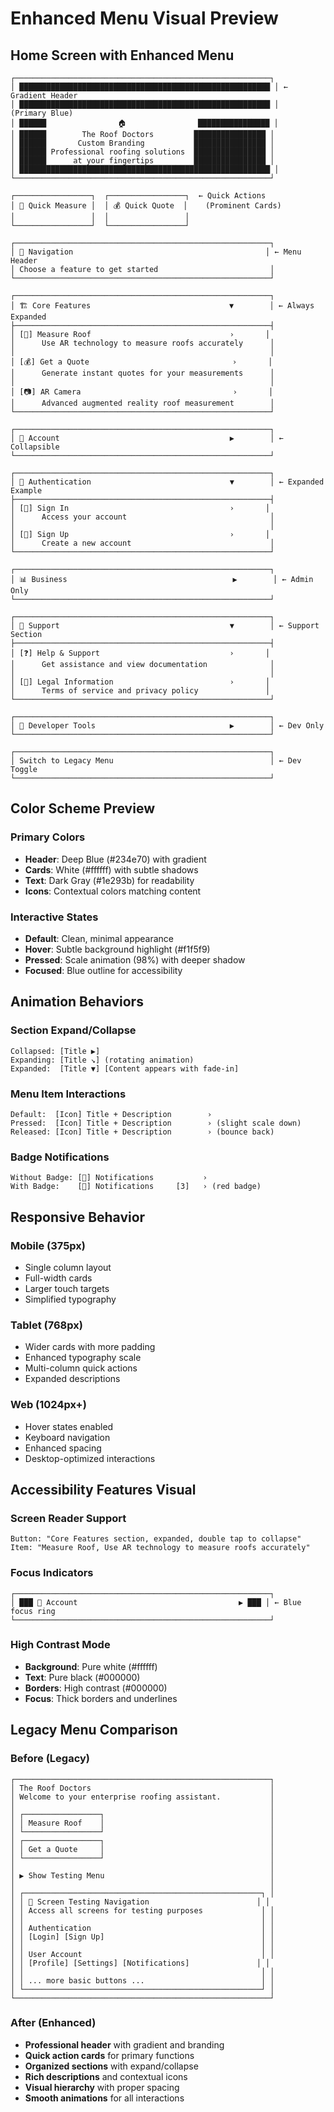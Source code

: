 # Enhanced Menu Visual Preview

## Home Screen with Enhanced Menu

```
┌─────────────────────────────────────────────────────────┐
│ ████████████████████████████████████████████████████████ │ ← Gradient Header
│ ████████████████████████████████████████████████████████ │   (Primary Blue)
│ ██████                🏠                ████████████████ │
│ ██████        The Roof Doctors         ████████████████ │
│ ██████       Custom Branding           ████████████████ │
│ ██████ Professional roofing solutions  ████████████████ │
│ ██████      at your fingertips         ████████████████ │
│ ████████████████████████████████████████████████████████ │
└─────────────────────────────────────────────────────────┘

┌─────────────────┐  ┌─────────────────┐  ← Quick Actions
│ 📐 Quick Measure │  │ 💰 Quick Quote  │    (Prominent Cards)
│                 │  │                 │
└─────────────────┘  └─────────────────┘

┌─────────────────────────────────────────────────────────┐
│ 🎯 Navigation                                           │ ← Menu Header
│ Choose a feature to get started                         │
└─────────────────────────────────────────────────────────┘

┌─────────────────────────────────────────────────────────┐
│ 🏗️ Core Features                               ▼        │ ← Always Expanded
├─────────────────────────────────────────────────────────┤
│ [📐] Measure Roof                               ›       │
│      Use AR technology to measure roofs accurately      │
│                                                         │
│ [💰] Get a Quote                                ›       │
│      Generate instant quotes for your measurements      │
│                                                         │
│ [📷] AR Camera                                  ›       │
│      Advanced augmented reality roof measurement        │
└─────────────────────────────────────────────────────────┘

┌─────────────────────────────────────────────────────────┐
│ 👤 Account                                      ▶        │ ← Collapsible
└─────────────────────────────────────────────────────────┘

┌─────────────────────────────────────────────────────────┐
│ 🔐 Authentication                               ▼        │ ← Expanded Example
├─────────────────────────────────────────────────────────┤
│ [🔐] Sign In                                    ›       │
│      Access your account                                │
│                                                         │
│ [📝] Sign Up                                    ›       │
│      Create a new account                               │
└─────────────────────────────────────────────────────────┘

┌─────────────────────────────────────────────────────────┐
│ 📊 Business                                     ▶        │ ← Admin Only
└─────────────────────────────────────────────────────────┘

┌─────────────────────────────────────────────────────────┐
│ 💬 Support                                      ▼        │ ← Support Section
├─────────────────────────────────────────────────────────┤
│ [❓] Help & Support                             ›       │
│      Get assistance and view documentation              │
│                                                         │
│ [📄] Legal Information                          ›       │
│      Terms of service and privacy policy               │
└─────────────────────────────────────────────────────────┘

┌─────────────────────────────────────────────────────────┐
│ 🔧 Developer Tools                              ▶        │ ← Dev Only
└─────────────────────────────────────────────────────────┘

┌─────────────────────────────────────────────────────────┐
│ Switch to Legacy Menu                                   │ ← Dev Toggle
└─────────────────────────────────────────────────────────┘
```

## Color Scheme Preview

### Primary Colors
- **Header**: Deep Blue (#234e70) with gradient
- **Cards**: White (#ffffff) with subtle shadows
- **Text**: Dark Gray (#1e293b) for readability
- **Icons**: Contextual colors matching content

### Interactive States
- **Default**: Clean, minimal appearance
- **Hover**: Subtle background highlight (#f1f5f9)
- **Pressed**: Scale animation (98%) with deeper shadow
- **Focused**: Blue outline for accessibility

## Animation Behaviors

### Section Expand/Collapse
```
Collapsed: [Title ▶]
Expanding: [Title ↘] (rotating animation)
Expanded:  [Title ▼] [Content appears with fade-in]
```

### Menu Item Interactions
```
Default:  [Icon] Title + Description        ›
Pressed:  [Icon] Title + Description        › (slight scale down)
Released: [Icon] Title + Description        › (bounce back)
```

### Badge Notifications
```
Without Badge: [📱] Notifications           ›
With Badge:    [📱] Notifications     [3]   › (red badge)
```

## Responsive Behavior

### Mobile (375px)
- Single column layout
- Full-width cards
- Larger touch targets
- Simplified typography

### Tablet (768px)
- Wider cards with more padding
- Enhanced typography scale
- Multi-column quick actions
- Expanded descriptions

### Web (1024px+)
- Hover states enabled
- Keyboard navigation
- Enhanced spacing
- Desktop-optimized interactions

## Accessibility Features Visual

### Screen Reader Support
```
Button: "Core Features section, expanded, double tap to collapse"
Item: "Measure Roof, Use AR technology to measure roofs accurately"
```

### Focus Indicators
```
┌─────────────────────────────────────────────────────────┐
│ ███ 👤 Account                                    ▶ ███ │ ← Blue focus ring
└─────────────────────────────────────────────────────────┘
```

### High Contrast Mode
- **Background**: Pure white (#ffffff)
- **Text**: Pure black (#000000)
- **Borders**: High contrast (#000000)
- **Focus**: Thick borders and underlines

## Legacy Menu Comparison

### Before (Legacy)
```
┌─────────────────────────────────────────────────────────┐
│ The Roof Doctors                                        │
│ Welcome to your enterprise roofing assistant.           │
│                                                         │
│ ┌─────────────────┐                                     │
│ │ Measure Roof    │                                     │
│ └─────────────────┘                                     │
│ ┌─────────────────┐                                     │
│ │ Get a Quote     │                                     │
│ └─────────────────┘                                     │
│                                                         │
│ ▶ Show Testing Menu                                     │
│                                                         │
│ ┌─────────────────────────────────────────────────────┐ │
│ │ 🧪 Screen Testing Navigation                        │ │
│ │ Access all screens for testing purposes             │ │
│ │                                                     │ │
│ │ Authentication                                      │ │
│ │ [Login] [Sign Up]                                   │ │
│ │                                                     │ │
│ │ User Account                                        │ │
│ │ [Profile] [Settings] [Notifications]               │ │
│ │                                                     │ │
│ │ ... more basic buttons ...                          │ │
│ └─────────────────────────────────────────────────────┘ │
└─────────────────────────────────────────────────────────┘
```

### After (Enhanced)
- **Professional header** with gradient and branding
- **Quick action cards** for primary functions
- **Organized sections** with expand/collapse
- **Rich descriptions** and contextual icons
- **Visual hierarchy** with proper spacing
- **Smooth animations** for all interactions